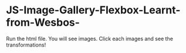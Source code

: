 # JS-Image-Gallery-Flexbox-Learnt-from-Wesbos-

Run the html file. You will see images. Click each images and see the transformations!
